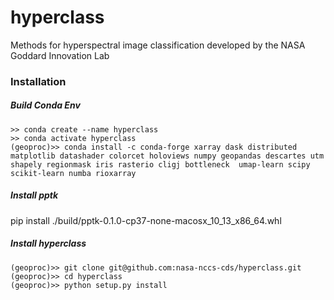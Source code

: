 # hyperclass
Methods for hyperspectral image classification developed by the NASA Goddard Innovation Lab


### Installation

##### Build Conda Env
```
>> conda create --name hyperclass
>> conda activate hyperclass
(geoproc)>> conda install -c conda-forge xarray dask distributed matplotlib datashader colorcet holoviews numpy geopandas descartes utm shapely regionmask iris rasterio cligj bottleneck  umap-learn scipy scikit-learn numba rioxarray

```

##### Install pptk
pip install ./build/pptk-0.1.0-cp37-none-macosx_10_13_x86_64.whl

##### Install hyperclass
```
(geoproc)>> git clone git@github.com:nasa-nccs-cds/hyperclass.git
(geoproc)>> cd hyperclass
(geoproc)>> python setup.py install

